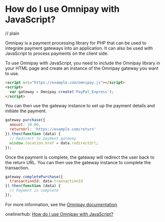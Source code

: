 # How do I use Omnipay with JavaScript?
// plain

Omnipay is a payment processing library for PHP that can be used to integrate payment gateways into an application. It can also be used with JavaScript to process payments on the client side.

To use Omnipay with JavaScript, you need to include the Omnipay library in your HTML page and create an instance of the Omnipay gateway you want to use.

```html
<script src="https://example.com/omnipay.js"></script>
<script>
  var gateway = Omnipay.create('PayPal_Express');
</script>
```

You can then use the gateway instance to set up the payment details and initiate the payment.

```javascript
gateway.purchase({
  amount: 10.00,
  returnUrl: 'https://example.com/return'
}).then(function (data) {
  // Redirect to payment gateway
  window.location.href = data.redirectUrl;
});
```

Once the payment is complete, the gateway will redirect the user back to the return URL. You can then use the gateway instance to complete the transaction.

```javascript
gateway.completePurchase({
  transactionId: data.transactionId
}).then(function (data) {
  // Payment is complete
});
```

For more information, see the [Omnipay documentation](https://omnipay.thephpleague.com/).

onelinerhub: [How do I use Omnipay with JavaScript?](https://onelinerhub.com/php-omnipay/how-do-i-use-omnipay-with-javascript)